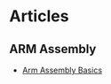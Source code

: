# Articles

## ARM Assembly
* [Arm Assembly Basics](https://azeria-labs.com/writing-arm-assembly-part-1/)